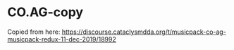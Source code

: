 # CO.AG-copy
Copied from here: https://discourse.cataclysmdda.org/t/musicpack-co-ag-musicpack-redux-11-dec-2019/18992
